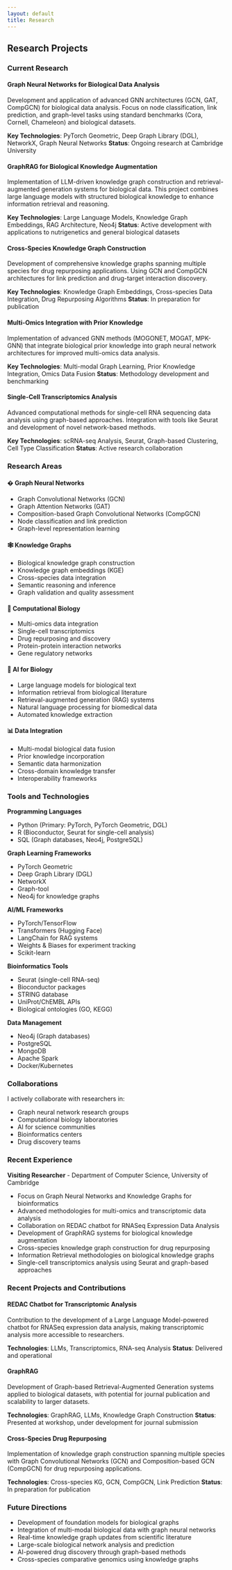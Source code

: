 ```yaml
---
layout: default
title: Research
---
```


## Research Projects

### Current Research

#### Graph Neural Networks for Biological Data Analysis
Development and application of advanced GNN architectures (GCN, GAT, CompGCN) for biological data analysis. Focus on node classification, link prediction, and graph-level tasks using standard benchmarks (Cora, Cornell, Chameleon) and biological datasets.

**Key Technologies**: PyTorch Geometric, Deep Graph Library (DGL), NetworkX, Graph Neural Networks
**Status**: Ongoing research at Cambridge University

#### GraphRAG for Biological Knowledge Augmentation
Implementation of LLM-driven knowledge graph construction and retrieval-augmented generation systems for biological data. This project combines large language models with structured biological knowledge to enhance information retrieval and reasoning.

**Key Technologies**: Large Language Models, Knowledge Graph Embeddings, RAG Architecture, Neo4j
**Status**: Active development with applications to nutrigenetics and general biological datasets

#### Cross-Species Knowledge Graph Construction
Development of comprehensive knowledge graphs spanning multiple species for drug repurposing applications. Using GCN and CompGCN architectures for link prediction and drug-target interaction discovery.

**Key Technologies**: Knowledge Graph Embeddings, Cross-species Data Integration, Drug Repurposing Algorithms
**Status**: In preparation for publication

#### Multi-Omics Integration with Prior Knowledge
Implementation of advanced GNN methods (MOGONET, MOGAT, MPK-GNN) that integrate biological prior knowledge into graph neural network architectures for improved multi-omics data analysis.

**Key Technologies**: Multi-modal Graph Learning, Prior Knowledge Integration, Omics Data Fusion
**Status**: Methodology development and benchmarking

#### Single-Cell Transcriptomics Analysis
Advanced computational methods for single-cell RNA sequencing data analysis using graph-based approaches. Integration with tools like Seurat and development of novel network-based methods.

**Key Technologies**: scRNA-seq Analysis, Seurat, Graph-based Clustering, Cell Type Classification
**Status**: Active research collaboration

### Research Areas

#### � Graph Neural Networks
- Graph Convolutional Networks (GCN)
- Graph Attention Networks (GAT)
- Composition-based Graph Convolutional Networks (CompGCN)
- Node classification and link prediction
- Graph-level representation learning

#### 🕸️ Knowledge Graphs
- Biological knowledge graph construction
- Knowledge graph embeddings (KGE)
- Cross-species data integration
- Semantic reasoning and inference
- Graph validation and quality assessment

#### 🔬 Computational Biology
- Multi-omics data integration
- Single-cell transcriptomics
- Drug repurposing and discovery
- Protein-protein interaction networks
- Gene regulatory networks

#### 🤖 AI for Biology
- Large language models for biological text
- Information retrieval from biological literature
- Retrieval-augmented generation (RAG) systems
- Natural language processing for biomedical data
- Automated knowledge extraction

#### 📊 Data Integration
- Multi-modal biological data fusion
- Prior knowledge incorporation
- Semantic data harmonization
- Cross-domain knowledge transfer
- Interoperability frameworks

### Tools and Technologies

**Programming Languages**
- Python (Primary: PyTorch, PyTorch Geometric, DGL)
- R (Bioconductor, Seurat for single-cell analysis)
- SQL (Graph databases, Neo4j, PostgreSQL)

**Graph Learning Frameworks**
- PyTorch Geometric
- Deep Graph Library (DGL)
- NetworkX
- Graph-tool
- Neo4j for knowledge graphs

**AI/ML Frameworks**
- PyTorch/TensorFlow
- Transformers (Hugging Face)
- LangChain for RAG systems
- Weights & Biases for experiment tracking
- Scikit-learn

**Bioinformatics Tools**
- Seurat (single-cell RNA-seq)
- Bioconductor packages
- STRING database
- UniProt/ChEMBL APIs
- Biological ontologies (GO, KEGG)

**Data Management**
- Neo4j (Graph databases)
- PostgreSQL
- MongoDB
- Apache Spark
- Docker/Kubernetes

### Collaborations

I actively collaborate with researchers in:
- Graph neural network research groups
- Computational biology laboratories
- AI for science communities
- Bioinformatics centers
- Drug discovery teams

### Recent Experience

**Visiting Researcher** - Department of Computer Science, University of Cambridge
- Focus on Graph Neural Networks and Knowledge Graphs for bioinformatics
- Advanced methodologies for multi-omics and transcriptomic data analysis
- Collaboration on REDAC chatbot for RNASeq Expression Data Analysis
- Development of GraphRAG systems for biological knowledge augmentation
- Cross-species knowledge graph construction for drug repurposing
- Information Retrieval methodologies on biological knowledge graphs
- Single-cell transcriptomics analysis using Seurat and graph-based approaches

### Recent Projects and Contributions

#### REDAC Chatbot for Transcriptomic Analysis
Contribution to the development of a Large Language Model-powered chatbot for RNASeq expression data analysis, making transcriptomic analysis more accessible to researchers.

**Technologies**: LLMs, Transcriptomics, RNA-seq Analysis
**Status**: Delivered and operational

#### GraphRAG 
Development of Graph-based Retrieval-Augmented Generation systems applied to biological datasets, with potential for journal publication and scalability to larger datasets.

**Technologies**: GraphRAG, LLMs, Knowledge Graph Construction
**Status**: Presented at workshop, under development for journal submission

#### Cross-Species Drug Repurposing
Implementation of knowledge graph construction spanning multiple species with Graph Convolutional Networks (GCN) and Composition-based GCN (CompGCN) for drug repurposing applications.

**Technologies**: Cross-species KG, GCN, CompGCN, Link Prediction
**Status**: In preparation for publication

### Future Directions

- Development of foundation models for biological graphs
- Integration of multi-modal biological data with graph neural networks
- Real-time knowledge graph updates from scientific literature
- Large-scale biological network analysis and prediction
- AI-powered drug discovery through graph-based methods
- Cross-species comparative genomics using knowledge graphs
